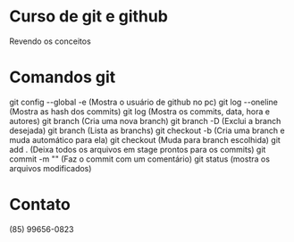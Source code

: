 # Curso de git e github 
Revendo os conceitos 

# Comandos git
git config --global -e  (Mostra o usuário de github no pc)
git log --oneline (Mostra as hash dos commits)
git log (Mostra os commits, data, hora e autores)
git branch <nova branch> (Cria uma nova branch)
git branch -D <nome da branch> (Exclui a branch desejada)
git branch (Lista as branchs)
git checkout -b <nome branch> (Cria uma branch e muda automático para ela)
git checkout <nome branch> (Muda para branch escolhida)
git add . (Deixa todos os arquivos em stage prontos para os commits)
git commit -m "" (Faz o commit com um comentário)
git status (mostra os arquivos modificados)


# Contato
(85) 99656-0823